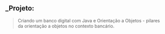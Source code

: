 ## _Projeto: 


> Criando um banco digital com Java e Orientação a Objetos - pilares da orientação a objetos no contexto bancário.
